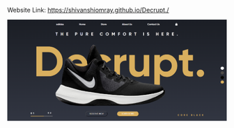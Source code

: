 Website Link: https://shivanshiomray.github.io/Decrupt./

![Website](https://raw.githubusercontent.com/ShivanshiOmray/Decrupt./main/img.png)
